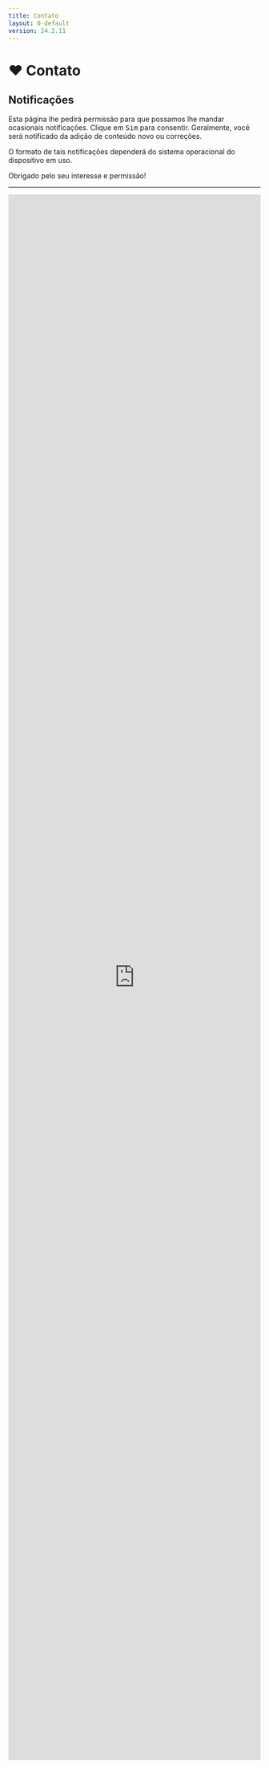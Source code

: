 ```yaml
---
title: Contato
layout: 0-default
version: 24.2.11
---
```


<head>
<link rel="manifest" href="../assets/pwa/site.webmanifest" />
<script src="../assets/js/push-engage.js"></script>
</head>

# <span class="emoji">❤️</span> Contato

## Notificações

Esta página lhe pedirá permissão para que possamos lhe mandar ocasionais notificações. Clique em <kbd>Sim</kbd> para consentir. Geralmente, você será notificado da adição de conteúdo novo ou correções.

O formato de tais notificações dependerá do sistema operacional do dispositivo em uso.

Obrigado pelo seu interesse e permissão!

---

 <iframe src="https://docs.google.com/forms/d/e/1FAIpQLSfAwX4nigTYKmV-IhIzlhwayQm7PRwIkny8zG6HYLTmA2ZvCQ/viewform?embedded=true"  width="100%" height="80%" frameborder="0" marginheight="0" marginwidth="0">Loading…</iframe>

<!-- <iframe src="https://docs.google.com/spreadsheets/d/e/2PACX-1vR88UIIE1NDNVmivd1g3i_LhvbaUgqwV_g2xjd0Vj7_ip3bie8e1NrC7fJyOBYkAV66dy1cdXMEGPHm/pubhtml?gid=1564763843&amp;single=true&amp;widget=true&amp;chrome=false&amp;headers=false" style="width: 80%; margin-left: 10%; margin-right: 10%; border: none;"></iframe> -->